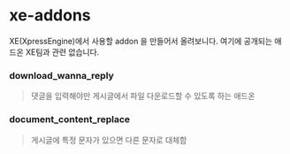 xe-addons
=========

XE(XpressEngine)에서 사용할 addon 을 만들어서 올려보니다.
여기에 공개되는 애드온 XE팀과 관련 없습니다.

### download_wanna_reply
> 댓글을 입력해야만 게시글에서 파일 다운로드할 수 있도록 하는 애드온

### document_content_replace
> 게시글에 특정 문자가 있으면 다른 문자로 대체함
